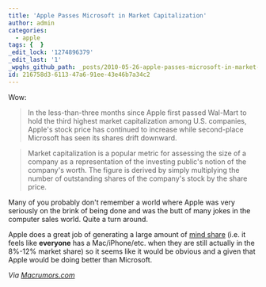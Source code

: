 ```yaml
---
title: 'Apple Passes Microsoft in Market Capitalization'
author: admin
categories:
  - apple
tags: {  }
_edit_lock: '1274896379'
_edit_last: '1'
_wpghs_github_path: _posts/2010-05-26-apple-passes-microsoft-in-market-capitalization.md
id: 216758d3-6113-47a6-91ee-43e46b7a34c2
---
```

<p>Wow:</p>
<blockquote><p>In the less-than-three months since Apple first passed Wal-Mart to hold the third highest market capitalization among U.S. companies, Apple's stock price has continued to increase while second-place Microsoft has seen its shares drift downward.</p></blockquote>
<blockquote><p>Market capitalization is a popular metric for assessing the size of a company as a representation of the investing public's notion of the company's worth. The figure is derived by simply multiplying the number of outstanding shares of the company's stock by the share price.</p></blockquote>
<p>Many of you probably don't remember a world where Apple was very seriously on the brink of being done and was the butt of many jokes in the computer sales world.  Quite a turn around.</p>
<p>Apple does a great job of generating a large amount of <a href="http://en.wikipedia.org/wiki/Mind_share">mind share</a> (i.e. it feels like <strong>everyone</strong> has a Mac/iPhone/etc. when they are still actually in the 8%-12% market share) so it seems like it would be obvious and a given that Apple would be doing better than Microsoft.</p>
<p><em>Via <a href="http://www.macrumors.com/2010/05/26/apple-passes-microsoft-to-become-second-largest-u-s-company-by-market-capitalization/">Macrumors.com</a></em></p>
